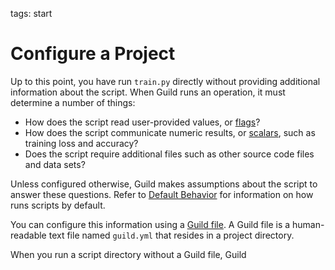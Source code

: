 tags: start

# Configure a Project

Up to this point, you have run `train.py` directly without providing
additional information about the script. When Guild runs an operation,
it must determine a number of things:

- How does the script read user-provided values, or
  [flags](term:flag)?
- How does the script communicate numeric results, or
  [scalars](term:scalar), such as training loss and accuracy?
- Does the script require additional files such as other source code
  files and data sets?

Unless configured otherwise, Guild makes assumptions about the script
to answer these questions. Refer to [Default
Behavior](/reference/defaults.md) for information on how runs scripts
by default.

You can configure this information using a [Guild
file](term:guildfile). A Guild file is a human-readable text file
named `guild.yml` that resides in a project directory.

When you run a script directory without a Guild file, Guild

